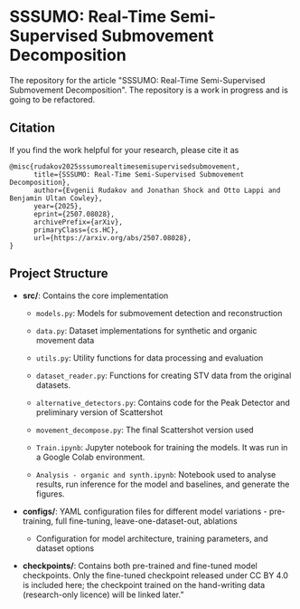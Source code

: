 # SSSUMO: Real-Time Semi-Supervised Submovement Decomposition

The repository for the article "SSSUMO: Real-Time Semi-Supervised Submovement Decomposition". The repository is a work in progress and is going to be refactored.

## Citation

If you find the work helpful for your research, please cite it as

```
@misc{rudakov2025sssumorealtimesemisupervisedsubmovement,
      title={SSSUMO: Real-Time Semi-Supervised Submovement Decomposition}, 
      author={Evgenii Rudakov and Jonathan Shock and Otto Lappi and Benjamin Ultan Cowley},
      year={2025},
      eprint={2507.08028},
      archivePrefix={arXiv},
      primaryClass={cs.HC},
      url={https://arxiv.org/abs/2507.08028}, 
}
```

## Project Structure

- **src/**: Contains the core implementation
  - `models.py`: Models for submovement detection and reconstruction
  - `data.py`: Dataset implementations for synthetic and organic movement data
  - `utils.py`: Utility functions for data processing and evaluation
  - `dataset_reader.py`: Functions for creating STV data from the original datasets.
  - `alternative_detectors.py`: Contains code for the Peak Detector and preliminary version of Scattershot
  - `movement_decompose.py`: The final Scattershot version used

  - `Train.ipynb`: Jupyter notebook for training the models. It was run in a Google Colab environment.
  - `Analysis - organic and synth.ipynb`: Notebook used to analyse results, run inference for the model and baselines, and generate the figures.

- **configs/**: YAML configuration files for different model variations - pre-training, full fine-tuning, leave-one-dataset-out, ablations
  - Configuration for model architecture, training parameters, and dataset options

- **checkpoints/**: Contains both pre-trained and fine-tuned model checkpoints. Only the fine-tuned checkpoint released under CC BY 4.0 is included here; the checkpoint trained on the hand-writing data (research-only licence) will be linked later.”
